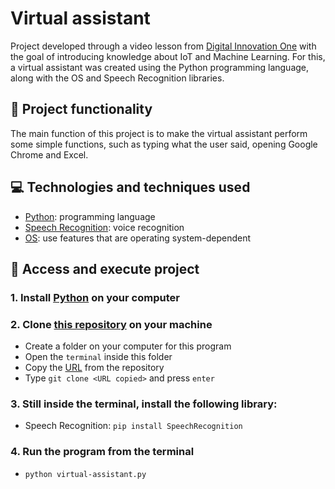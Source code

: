# Virtual assistant 
Project developed through a video lesson from [Digital Innovation One](https://www.dio.me/) with the goal of introducing knowledge about IoT and Machine Learning. For this, a virtual assistant was created using the Python programming language, along with the OS and Speech Recognition libraries.

## 🔨 Project functionality
The main function of this project is to make the virtual assistant perform some simple functions, such as typing what the user said, opening Google Chrome and Excel.

## 💻 Technologies and techniques used 
* [Python](https://www.python.org/): programming language
* [Speech Recognition](https://pypi.org/project/SpeechRecognition/): voice recognition
* [OS](https://docs.python.org/pt-br/3.7/library/os.html): use features that are operating system-dependent

## 📁 Access and execute project
### 1. Install [Python](https://www.python.org/) on your computer

### 2. Clone [this repository](https://github.com/ArturColen/VirtualAssistant) on your machine
* Create a folder on your computer for this program
* Open the `terminal` inside this folder
* Copy the [URL](https://github.com/ArturColen/VirtualAssistant.git) from the repository
* Type `git clone <URL copied>` and press `enter`

### 3. Still inside the terminal, install the following library:
* Speech Recognition: `pip install SpeechRecognition`

### 4. Run the program from the terminal
* `python virtual-assistant.py`
